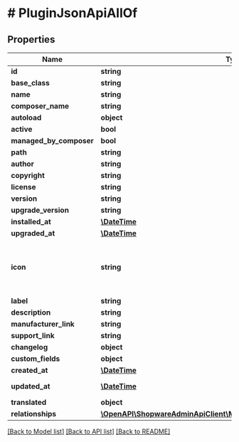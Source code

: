 # # PluginJsonApiAllOf

## Properties

Name | Type | Description | Notes
------------ | ------------- | ------------- | -------------
**id** | **string** |  | [optional]
**base_class** | **string** |  |
**name** | **string** |  |
**composer_name** | **string** |  | [optional]
**autoload** | **object** |  |
**active** | **bool** |  | [optional]
**managed_by_composer** | **bool** |  | [optional]
**path** | **string** |  | [optional]
**author** | **string** |  | [optional]
**copyright** | **string** |  | [optional]
**license** | **string** |  | [optional]
**version** | **string** |  |
**upgrade_version** | **string** |  | [optional]
**installed_at** | [**\DateTime**](\DateTime.md) |  | [optional]
**upgraded_at** | [**\DateTime**](\DateTime.md) |  | [optional]
**icon** | **string** | Runtime field, cannot be used as part of the criteria. | [optional] [readonly]
**label** | **string** |  |
**description** | **string** |  | [optional]
**manufacturer_link** | **string** |  | [optional]
**support_link** | **string** |  | [optional]
**changelog** | **object** |  | [optional]
**custom_fields** | **object** |  | [optional]
**created_at** | [**\DateTime**](\DateTime.md) |  | [readonly]
**updated_at** | [**\DateTime**](\DateTime.md) |  | [optional] [readonly]
**translated** | **object** |  | [optional]
**relationships** | [**\OpenAPI\ShopwareAdminApiClient\Model\PluginJsonApiAllOfRelationships**](PluginJsonApiAllOfRelationships.md) |  | [optional]

[[Back to Model list]](../../README.md#models) [[Back to API list]](../../README.md#endpoints) [[Back to README]](../../README.md)
